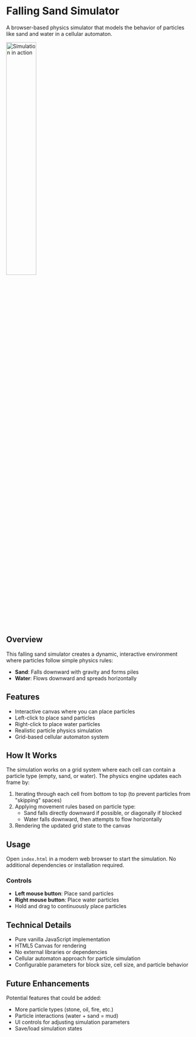 # Falling Sand Simulator

A browser-based physics simulator that models the behavior of particles like sand and water in a cellular automaton.

<img src="simulation.gif" alt="Simulation in action" width="40%">

## Overview

This falling sand simulator creates a dynamic, interactive environment where particles follow simple physics rules:

- **Sand**: Falls downward with gravity and forms piles
- **Water**: Flows downward and spreads horizontally

## Features

- Interactive canvas where you can place particles
- Left-click to place sand particles
- Right-click to place water particles
- Realistic particle physics simulation
- Grid-based cellular automaton system

## How It Works

The simulation works on a grid system where each cell can contain a particle type (empty, sand, or water). The physics engine updates each frame by:

1. Iterating through each cell from bottom to top (to prevent particles from "skipping" spaces)
2. Applying movement rules based on particle type:
   - Sand falls directly downward if possible, or diagonally if blocked
   - Water falls downward, then attempts to flow horizontally
3. Rendering the updated grid state to the canvas

## Usage

Open `index.html` in a modern web browser to start the simulation. No additional dependencies or installation required.

### Controls

- **Left mouse button**: Place sand particles
- **Right mouse button**: Place water particles
- Hold and drag to continuously place particles

## Technical Details

- Pure vanilla JavaScript implementation
- HTML5 Canvas for rendering
- No external libraries or dependencies
- Cellular automaton approach for particle simulation
- Configurable parameters for block size, cell size, and particle behavior

## Future Enhancements

Potential features that could be added:

- More particle types (stone, oil, fire, etc.)
- Particle interactions (water + sand = mud)
- UI controls for adjusting simulation parameters
- Save/load simulation states
